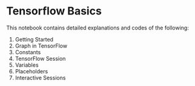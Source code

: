 # Tensorflow Basics

This notebook contains detailed explanations and codes of the following:

1. Getting Started
2. Graph in TensorFlow
3. Constants
4. TensorFlow Session
5. Variables
6. Placeholders
7. Interactive Sessions
